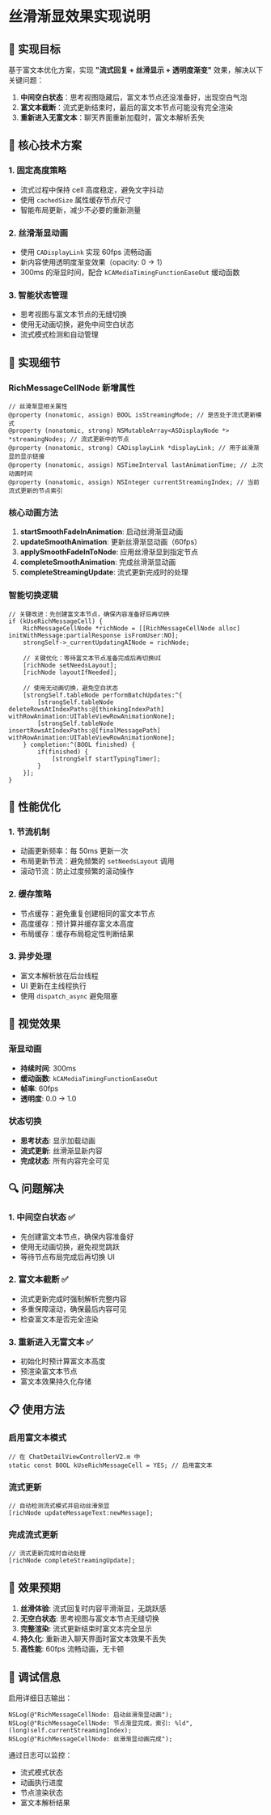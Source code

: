# 丝滑渐显效果实现说明

## 🎯 实现目标

基于富文本优化方案，实现 **"流式回复 + 丝滑显示 + 透明度渐变"** 效果，解决以下关键问题：

1. **中间空白状态**：思考视图隐藏后，富文本节点还没准备好，出现空白气泡
2. **富文本截断**：流式更新结束时，最后的富文本节点可能没有完全渲染
3. **重新进入无富文本**：聊天界面重新加载时，富文本解析丢失

## 🔧 核心技术方案

### 1. 固定高度策略
- 流式过程中保持 cell 高度稳定，避免文字抖动
- 使用 `cachedSize` 属性缓存节点尺寸
- 智能布局更新，减少不必要的重新测量

### 2. 丝滑渐显动画
- 使用 `CADisplayLink` 实现 60fps 流畅动画
- 新内容使用透明度渐变效果（opacity: 0 → 1）
- 300ms 的渐显时间，配合 `kCAMediaTimingFunctionEaseOut` 缓动函数

### 3. 智能状态管理
- 思考视图与富文本节点的无缝切换
- 使用无动画切换，避免中间空白状态
- 流式模式检测和自动管理

## 📱 实现细节

### RichMessageCellNode 新增属性
```objc
// 丝滑渐显相关属性
@property (nonatomic, assign) BOOL isStreamingMode; // 是否处于流式更新模式
@property (nonatomic, strong) NSMutableArray<ASDisplayNode *> *streamingNodes; // 流式更新中的节点
@property (nonatomic, strong) CADisplayLink *displayLink; // 用于丝滑渐显的显示链接
@property (nonatomic, assign) NSTimeInterval lastAnimationTime; // 上次动画时间
@property (nonatomic, assign) NSInteger currentStreamingIndex; // 当前流式更新的节点索引
```

### 核心动画方法
1. **startSmoothFadeInAnimation**: 启动丝滑渐显动画
2. **updateSmoothAnimation**: 更新丝滑渐显动画（60fps）
3. **applySmoothFadeInToNode**: 应用丝滑渐显到指定节点
4. **completeSmoothAnimation**: 完成丝滑渐显动画
5. **completeStreamingUpdate**: 流式更新完成时的处理

### 智能切换逻辑
```objc
// 关键改进：先创建富文本节点，确保内容准备好后再切换
if (kUseRichMessageCell) {
    RichMessageCellNode *richNode = [[RichMessageCellNode alloc] initWithMessage:partialResponse isFromUser:NO];
    strongSelf->_currentUpdatingAINode = richNode;
    
    // 关键优化：等待富文本节点准备完成后再切换UI
    [richNode setNeedsLayout];
    [richNode layoutIfNeeded];
    
    // 使用无动画切换，避免空白状态
    [strongSelf.tableNode performBatchUpdates:^{
        [strongSelf.tableNode deleteRowsAtIndexPaths:@[thinkingIndexPath] withRowAnimation:UITableViewRowAnimationNone];
        [strongSelf.tableNode insertRowsAtIndexPaths:@[finalMessagePath] withRowAnimation:UITableViewRowAnimationNone];
    } completion:^(BOOL finished) {
        if(finished) {
            [strongSelf startTypingTimer];
        }
    }];
}
```

## 🚀 性能优化

### 1. 节流机制
- 动画更新频率：每 50ms 更新一次
- 布局更新节流：避免频繁的 `setNeedsLayout` 调用
- 滚动节流：防止过度频繁的滚动操作

### 2. 缓存策略
- 节点缓存：避免重复创建相同的富文本节点
- 高度缓存：预计算并缓存富文本高度
- 布局缓存：缓存布局稳定性判断结果

### 3. 异步处理
- 富文本解析放在后台线程
- UI 更新在主线程执行
- 使用 `dispatch_async` 避免阻塞

## 🎨 视觉效果

### 渐显动画
- **持续时间**: 300ms
- **缓动函数**: `kCAMediaTimingFunctionEaseOut`
- **帧率**: 60fps
- **透明度**: 0.0 → 1.0

### 状态切换
- **思考状态**: 显示加载动画
- **流式更新**: 丝滑渐显新内容
- **完成状态**: 所有内容完全可见

## 🔍 问题解决

### 1. 中间空白状态 ✅
- 先创建富文本节点，确保内容准备好
- 使用无动画切换，避免视觉跳跃
- 等待节点布局完成后再切换 UI

### 2. 富文本截断 ✅
- 流式更新完成时强制解析完整内容
- 多重保障滚动，确保最后内容可见
- 检查富文本是否完全渲染

### 3. 重新进入无富文本 ✅
- 初始化时预计算富文本高度
- 预渲染富文本节点
- 富文本效果持久化存储

## 📋 使用方法

### 启用富文本模式
```objc
// 在 ChatDetailViewControllerV2.m 中
static const BOOL kUseRichMessageCell = YES; // 启用富文本
```

### 流式更新
```objc
// 自动检测流式模式并启动丝滑渐显
[richNode updateMessageText:newMessage];
```

### 完成流式更新
```objc
// 流式更新完成时自动处理
[richNode completeStreamingUpdate];
```

## 🎯 效果预期

1. **丝滑体验**: 流式回复时内容平滑渐显，无跳跃感
2. **无空白状态**: 思考视图与富文本节点无缝切换
3. **完整渲染**: 流式更新结束时富文本完全显示
4. **持久化**: 重新进入聊天界面时富文本效果不丢失
5. **高性能**: 60fps 流畅动画，无卡顿

## 🔧 调试信息

启用详细日志输出：
```objc
NSLog(@"RichMessageCellNode: 启动丝滑渐显动画");
NSLog(@"RichMessageCellNode: 节点渐显完成，索引: %ld", (long)self.currentStreamingIndex);
NSLog(@"RichMessageCellNode: 丝滑渐显动画完成");
```

通过日志可以监控：
- 流式模式状态
- 动画执行进度
- 节点渲染状态
- 富文本解析结果






